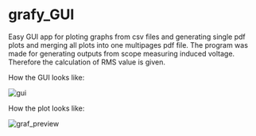 # grafy_GUI

Easy GUI app for ploting graphs from csv files and generating single pdf plots and merging all plots into one multipages pdf file.
The program was made for generating outputs from scope measuring induced voltage. Therefore the calculation of RMS value is given.

How the GUI looks like:

![gui](https://user-images.githubusercontent.com/75492624/162734894-3c7463fb-0f8b-4d90-8dcb-a986b526b836.png)

How the plot looks like:

![graf_preview](https://user-images.githubusercontent.com/75492624/162734991-5135e0d4-ebe9-40d9-ab89-d59b466005c4.png)
